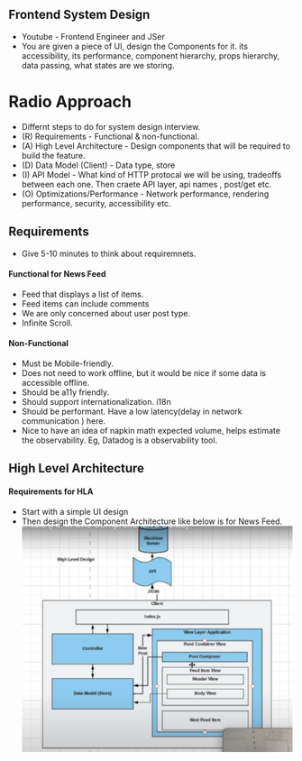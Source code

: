 ## Frontend System Design

- Youtube - Frontend Engineer and JSer
- You are given a piece of UI, design the Components for it. its accessibility, its performance, component hierarchy, props hierarchy, data passing, what states are we storing.

# Radio Approach

- Differnt steps to do for system design interview.
- (R) Requirements - Functional & non-functional.
- (A) High Level Architecture - Design components that will be required to build the feature.
- (D) Data Model (Client) - Data type, store
- (I) API Model - What kind of HTTP protocal we will be using, tradeoffs between each one. Then craete API layer, api names , post/get etc.
- (O) Optimizations/Performance - Network performance, rendering performance, security, accessibility etc.

## Requirements

- Give 5-10 minutes to think about requiremnets.

#### Functional for News Feed

- Feed that displays a list of items.
- Feed items can include comments
- We are only concerned about user post type.
- Infinite Scroll.

#### Non-Functional

- Must be Mobile-friendly.
- Does not need to work offline, but it would be nice if some data is accessible offline.
- Should be a11y friendly.
- Should support internationalization. i18n
- Should be performant. Have a low latency(delay in network communication ) here.
- Nice to have an idea of napkin math expected volume, helps estimate the observability. Eg, Datadog is a observability tool.

## High Level Architecture

#### Requirements for HLA

- Start with a simple UI design
- Then design the Component Architecture like below is for News Feed.
  ![alt text](image.png)
